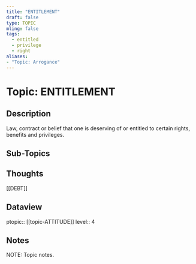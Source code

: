 ```yaml
---
title: "ENTITLEMENT"
draft: false
type: TOPIC
mling: false
tags:
  - entitled
  - privilege
  - right
aliases:
- "Topic: Arrogance"
---
```

# Topic: ENTITLEMENT
## Description
Law, contract or belief that one is deserving of or entitled to certain rights, benefits and privileges.

## Sub-Topics


## Thoughts
[[DEBT]]

## Dataview
ptopic:: [[topic-ATTITUDE]]
level:: 4


## Notes
NOTE: Topic notes.